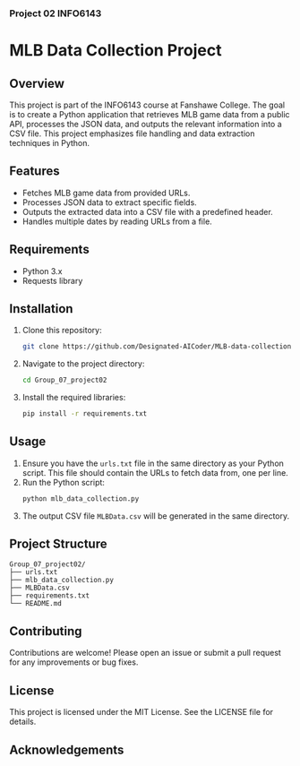 ### Project 02 INFO6143

# MLB Data Collection Project

## Overview

This project is part of the INFO6143 course at Fanshawe College. The goal is to create a Python application that retrieves MLB game data from a public API, processes the JSON data, and outputs the relevant information into a CSV file. This project emphasizes file handling and data extraction techniques in Python.

## Features

- Fetches MLB game data from provided URLs.
- Processes JSON data to extract specific fields.
- Outputs the extracted data into a CSV file with a predefined header.
- Handles multiple dates by reading URLs from a file.

## Requirements

- Python 3.x
- Requests library

## Installation

1. Clone this repository:
   ```bash
   git clone https://github.com/Designated-AICoder/MLB-data-collection-INFO6143.git
   ```
2. Navigate to the project directory:
   ```bash
   cd Group_07_project02
   ```
3. Install the required libraries:
   ```bash
   pip install -r requirements.txt
   ```

## Usage

1. Ensure you have the `urls.txt` file in the same directory as your Python script. This file should contain the URLs to fetch data from, one per line.
2. Run the Python script:
   ```bash
   python mlb_data_collection.py
   ```
3. The output CSV file `MLBData.csv` will be generated in the same directory.

## Project Structure

```
Group_07_project02/
├── urls.txt
├── mlb_data_collection.py
├── MLBData.csv
├── requirements.txt
└── README.md
```

## Contributing

Contributions are welcome! Please open an issue or submit a pull request for any improvements or bug fixes.

## License

This project is licensed under the MIT License. See the LICENSE file for details.

## Acknowledgements
